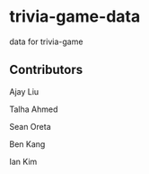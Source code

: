 # trivia-game-data
data for trivia-game

## Contributors
Ajay Liu

Talha Ahmed

Sean Oreta

Ben Kang

Ian Kim

